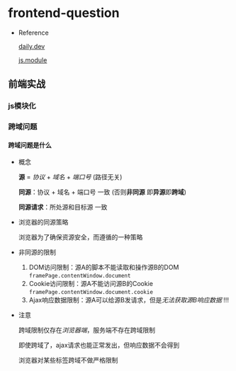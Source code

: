# frontend-question

- Reference

  [daily.dev](https://daily.dev/)

  [js.module](https://blog.csdn.net/qq_63358859/article/details/140797114)
  
  
  
  







## 前端实战

### js模块化



















### 跨域问题

#### 跨域问题是什么

- 概念

  **源** = *协议* + *域名* + *端口号* (路径无关)

  **同源**：协议 + 域名 + 端口号 一致 (否则**非同源** 即**异源**即**跨域**)

  **同源请求**：所处源和目标源 一致 

- 浏览器的同源策略 

  浏览器为了确保资源安全，而遵循的一种策略

- 非同源的限制

  1. DOM访问限制：源A的脚本不能读取和操作源B的DOM `framePage.contentWindow.document`
  2. Cookie访问限制：源A不能访问源B的Cookie `framePage.contentWindow.document.cookie`
  3. Ajax响应数据限制：源A可以给源B发请求，但是*无法获取源B响应数据* !!!

- 注意

  跨域限制仅存在*浏览器端*，服务端不存在跨域限制

  即使跨域了，ajax请求也能正常发出，但响应数据不会得到

  浏览器对某些标签跨域不做严格限制 <link> <script> <img> ...

  ![](res/frontend-question/CrossDomain1.png)

  



#### 跨域问题是什么 demo

- DOM 同源不限制

  index1.html

  ```html
  <!DOCTYPE html>
  <html lang="en">
    <head>
      <meta charset="UTF-8" />
      <meta name="viewport" content="width=device-width, initial-scale=1.0" />
      <title>page1</title>
    </head>
  
    <body>
      <!-- http://127.0.0.1:5500/CrossDomain/ConstraintsDOM/index1.html -->
      <!-- http://127.0.0.1:5500/CrossDomain/ConstraintsDOM/index2.html -->
      <h2>page1</h2>
      <button onclick="showDOM()">Get DOM of page2</button>
  
      <br />
      <iframe id="framePage" src="./index2.html"></iframe>
  
      <script type="text/javascript">
        function showDOM() {
          // console.log(document);  // page1
  
          const framePage = document.getElementById("framePage");
          console.log(framePage.contentWindow.document.body); // page2
        }
      </script>
    </body>
  </html>
  
  ```

  index2.html

  ```html
  <!DOCTYPE html>
  <html lang="en">
    <head>
      <meta charset="UTF-8" />
      <meta name="viewport" content="width=device-width, initial-scale=1.0" />
      <title>page2</title>
    </head>
  
    <body>
      <h2>page2</h2>
    </body>
  </html>
  
  ```

- DOM 不同源限制

  ```html
  <!DOCTYPE html>
  <html lang="en">
    <head>
      <meta charset="UTF-8" />
      <meta name="viewport" content="width=device-width, initial-scale=1.0" />
      <title>page1</title>
    </head>
  
    <body>
      <!-- http://127.0.0.1:5500/CrossDomain/ConstraintsDOM/index1.html -->
      <!-- https://www.baidu.com/ -->
      <h2>page1</h2>
      <button onclick="showDOM()">Get DOM of page2</button>
  
      <br />
      <iframe id="framePage" src="https://www.baidu.com/"></iframe>
  
      <script type="text/javascript">
        function showDOM() {
          const framePage = document.getElementById("framePage");
          console.log(framePage.contentWindow.document); // page2 x
        }
      </script>
    </body>
  </html>
  
  ```

  



---

- Cookie 同源不限制

  index1.html

  ```html
  <!DOCTYPE html>
  <html lang="en">
    <head>
      <meta charset="UTF-8" />
      <meta name="viewport" content="width=device-width, initial-scale=1.0" />
      <title>page1</title>
    </head>
  
    <body>
      <!-- http://127.0.0.1:5500/CrossDomain/ConstraintsCookie/index1.html -->
      <!-- http://127.0.0.1:5500/CrossDomain/ConstraintsCookie/index2.html -->
      <h2>page1</h2>
      <button onclick="showDOM()">Get Cookie of page2</button>
  
      <br />
      <iframe id="framePage" src="./index2.html"></iframe>
  
      <script type="text/javascript">
        document.cookie = "name=page1";
  
        function showDOM() {
          // console.log(document.cookie); // page1
  
          const framePage = document.getElementById("framePage");
          console.log(framePage.contentWindow.document.cookie); // page2
        }
      </script>
    </body>
  </html>
  
  ```

  index2.html

  ```html
  <!DOCTYPE html>
  <html lang="en">
    <head>
      <meta charset="UTF-8" />
      <meta name="viewport" content="width=device-width, initial-scale=1.0" />
      <title>page2</title>
    </head>
  
    <body>
      <h2>page2</h2>
      <script>
        document.cookie = "name=page2";
      </script>
    </body>
  </html>
  
  ```

- Cookie 不同源限制

  ```html
  <!DOCTYPE html>
  <html lang="en">
    <head>
      <meta charset="UTF-8" />
      <meta name="viewport" content="width=device-width, initial-scale=1.0" />
      <title>page1</title>
    </head>
  
    <body>
      <!-- http://127.0.0.1:5500/CrossDomain/ConstraintsCookie/index1.html -->
      <!-- https://www.baidu.com/ -->
      <h2>page1</h2>
      <button onclick="showDOM()">Get Cookie of page2</button>
  
      <br />
      <iframe id="framePage" src="https://www.baidu.com"></iframe>
  
      <script type="text/javascript">
        document.cookie = "name=page1";
  
        function showDOM() {
          const framePage = document.getElementById("framePage");
          console.log(framePage.contentWindow.document.cookie); // page2
        }
      </script>
    </body>
  </html>
  
  ```

  



---

- AjaxResponse 非同源限制

  ```html
  <!DOCTYPE html>
  <html lang="en">
    <head>
      <meta charset="UTF-8" />
      <meta name="viewport" content="width=device-width, initial-scale=1.0" />
      <title>page1</title>
    </head>
  
    <body>
      <!-- http://127.0.0.1:5500/CrossDomain/ConstraintsAjaxResponse2/index1.html -->
      <!-- https://www.toutiao.com/hot-event/hot-board/?origin=toutiao_pc -->
  
      <button onclick="getNews()">Get News</button>
  
      <script>
        async function getNews() {
          const url =
            "https://www.toutiao.com/hot-event/hot-board/?origin=toutiao_pc";
          let resule = await fetch(url);
          let data = await resule.json();
          console.log(data);
        }
      </script>
    </body>
  </html>
  
  ```

  



#### 跨域问题的解决：CORS 

- 概念 (CORS规范的分类)

  **简单请求**：请求方法GET POST HEAD、不手动改请求头、请求头Content-Type只能是`text/plain`, `multipart/form-data`, `application/x-www-form-urlencoded`

  **复杂请求**：不是简单的就是复杂请求，复杂请求会自动发送**预检请求** (`application/json`)

- 跨域问题的解决 (*让浏览器校验通过*)

  跨域资源共享 Cross-Origin Resource Sharing：添加特定**响应头**来控制浏览器检验 (规范)

  服务器明确表示*拒绝*跨域请求，或*没有表示*，则浏览器校验不通过

  服务器明确表示*允许*跨域请求，则浏览器校验通过

- How *要求服务器是自己人*

  服务器返回浏览器时，添加特定响应头，告诉浏览器可以校验通过 (解决跨域)

  `Access-Contronl-Allow-Origin`, 

  ![](res/frontend-question/CrossDomainSolution1.png)

  



---

- server

  ```bash
  cd CrossDomain/SolutionCORS/server/
  npm init
  npm i express
  touch server.js
  
  ```
  
  server/server.js

  ```js
  // npm install -g nodemon
  // nodemon server.js
  
  const express = require("express");
  const app = express();
  
  const students = [
    { id: "2424001", name: "ZhangSan", age: 20 },
    { id: "2424002", name: "LiSi", age: 21 },
    { id: "2424003", name: "WangWu", age: 22 },
  ];
  
  app.get("/students", (req, res) => {
    res.setHeader("Access-Control-Allow-Origin", "http://127.0.0.1:5500"); // *  // 只能处理简单请求
    res.send(students);
  });
  
  app.listen(8081, () => {
    console.log("server is running at http://localhost:8081");
  });
  
  ```
  
  client/index.html
  
  ```html
  <!DOCTYPE html>
  <html lang="en">
    <head>
      <meta charset="UTF-8" />
      <meta name="viewport" content="width=device-width, initial-scale=1.0" />
      <title>page-client</title>
    </head>
  
    <body>
      <!-- http://127.0.0.1:5500/CrossDomain/SolutionCORS/client/index1.html -->
      <!-- http://localhost:8081/student -->
  
      <button onclick="getStudents()">Get students</button>
  
      <script>
        async function getStudents() {
          const url = "http://localhost:8081/students";
          let result = await fetch(url);
          let data = await result.json();
          console.log(data);
        }
      </script>
    </body>
  </html>
  
  ```
  
  



#### 跨域问题的解决：CORS 

- 预检请求

  先于跨域请求，自动发送预检请求(`OPTIONS`)，预检请求向服务器确认是否允许后面的跨域请求

  若预检通过，则发起实际跨域请求

- How *客户端发起*

  预检请求的请求头：`Origin`(发起请求的源), `Access-Control-Request-Method`(实际请求的http方法), `Access-Control-Request-Headers`(实际请求自定义的头)

  



---

- server/server.js

  ```js
  
  ```

  client/index.html

  ```html
  <!DOCTYPE html>
  <html lang="en">
    <head>
      <meta charset="UTF-8" />
      <meta name="viewport" content="width=device-width, initial-scale=1.0" />
      <title>page-client</title>
    </head>
  
    <body>
      <!-- http://127.0.0.1:5500/CrossDomain/SolutionCORS2/client/index.html -->
      <!-- http://localhost:8081/student -->
  
      <button onclick="getStudents()">Get students</button>
  
      <script>
        async function getStudents() {
          const url = "http://localhost:8081/students";
          let result = await fetch(url, {
            method: "GET",
            headers: { school: "JiaLiDung" }, // 复杂请求
          });
          let data = await result.json();
          console.log(data);
        }
      </script>
    </body>
  </html>
  
  ```

  



### 前端项目打包上线















### 图片上传















### vscode内嵌

















































